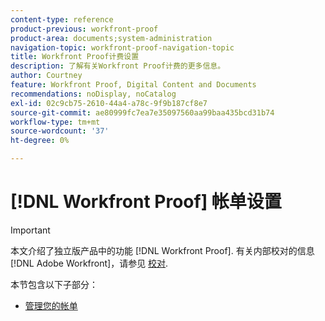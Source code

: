 ```yaml
---
content-type: reference
product-previous: workfront-proof
product-area: documents;system-administration
navigation-topic: workfront-proof-navigation-topic
title: Workfront Proof计费设置
description: 了解有关Workfront Proof计费的更多信息。
author: Courtney
feature: Workfront Proof, Digital Content and Documents
recommendations: noDisplay, noCatalog
exl-id: 02c9cb75-2610-44a4-a78c-9f9b187cf8e7
source-git-commit: ae80999fc7ea7e35097560aa99baa435bcd31b74
workflow-type: tm+mt
source-wordcount: '37'
ht-degree: 0%

---
```


# [!DNL Workfront Proof] 帐单设置

>[!IMPORTANT]
>
>本文介绍了独立版产品中的功能 [!DNL Workfront Proof]. 有关内部校对的信息 [!DNL Adobe Workfront]，请参见 [校对](../../review-and-approve-work/proofing/proofing.md).

本节包含以下子部分：

* [管理您的帐单](../../workfront-proof/wp-billingsettings/manage-your-billing/manage-your-billing.md)
